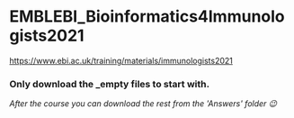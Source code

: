 # EMBLEBI_Bioinformatics4Immunologists2021
https://www.ebi.ac.uk/training/materials/immunologists2021

### Only download the _empty files to start with.  

_After the course you can download the rest from the 'Answers' folder 😉_
